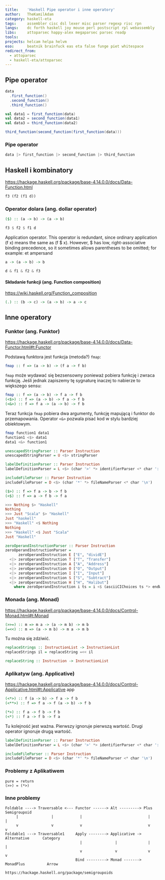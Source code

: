 ```yaml
---
title:    'Haskell Pipe operator i inne operatory'
author:   TheKamilAdam
category: haskell-eta
tags:     assembler cisc dsl lexer misc parser regexp risc rpn
langs:    dc forth haskell joy mouse perl postscript rpl webassembly
libs:     attoparsec happy-alex megaparsec parsec readp
tools:
projects: helcam helpa helvm
eso:      beatnik brainfuck eas eta false funge piet whitespace
redirect_from:
  - attoparsec
  - haskell-eta/attoparsec
---
```




## Pipe operator

```scala
data
  .first_function()
  .second_function()
  .third_function()
```



```scala
val data1 = first_function(data)
val data2 = second_function(data1)
val data3 = third_function(data2)
```
```scala
third_function(second_function(first_function(data)))
```

### Pipe operator

```scala
data |> first_function |> second_function |> third_function
```

## Haskell i kombinatory

https://hackage.haskell.org/package/base-4.14.0.0/docs/Data-Function.html

```haskell
f3 (f2 (f1 d))
```


### Operator dolara (ang. dollar operator)

```haskell
($) :: (a -> b) -> (a -> b)
```

```haskell
f3 $ f2 $ f1 d
```


Application operator. This operator is redundant, since ordinary application (f x) means the same as (f $ x). However, $ has low, right-associative binding precedence, so it sometimes allows parentheses to be omitted; for example:
et ampersand

```haskell
a -> (a -> b) -> b 
```

```haskell
d & f1 & f2 & f3
```

#### Składanie funkcji (ang. Function composition)
https://wiki.haskell.org/Function_composition

```haskell
(.) :: (b -> c) -> (a -> b) -> a -> c
```


## Inne operatory

### Funktor (ang. Funktor)
https://hackage.haskell.org/package/base-4.14.0.0/docs/Data-Functor.html#t:Functor

Podstawą funktora jest funkcja (metoda?) `fmap`:
```haskell
fmap :: f => (a -> b) -> (f a -> f b)
```
`fmap` może wydawać się bezsensowny ponieważ pobiera funkcję i zwraca funkcję.
Jeśli jednak zapiszemy tę sygnaturę inaczej to nabierze to większego sensu:
```haskell
fmap :: f => (a -> b) -> f a -> f b
(<$>) :: f => (a -> b) -> f a -> f b 
(<&>) :: f => f a -> (a -> b) -> f b 
```

Teraz funkcja `fmap` pobiera dwa argumenty, funkcję mapującą i funktor do przemapowania.
Operator `<&>` pozwala pisać kod w stylu bardziej obiektowym. 


```haskell
fmap function1 data1
function1 <$> data1
data1 <&> function1
```

```haskell
unescapedStringParser :: Parser Instruction
unescapedStringParser = U <$> stringParser

labelDefinitionParser :: Parser Instruction
labelDefinitionParser = L <$> (char '>' *> identifierParser <* char ':')

includeFileParser :: Parser Instruction
includeFileParser = D <$> (char '*' *> fileNameParser <* char '\n')
```


```haskell
($>) :: f => f a -> b -> f b 
(<$) :: f => a -> f b -> f a
```

```haskell
>>> Nothing $> "Haskell"
Nothing
>>> Just "Scala" $> "Haskell"
Just "haskell"
>>> "Haskell" <$ Nothing
Nothing
>>> "Haskell" <$ Just "Scala"
Just "Haskell"
```


```haskell
zeroOperandInstructionParser :: Parser Instruction
zeroOperandInstructionParser =
      zeroOperandInstruction E ["E", "dividE"]
  <|> zeroOperandInstruction T ["T", "Transfer"]
  <|> zeroOperandInstruction A ["A", "Address"]
  <|> zeroOperandInstruction O ["O", "Output"]
  <|> zeroOperandInstruction I ["I", "Input"]
  <|> zeroOperandInstruction S ["S", "Subtract"]
  <|> zeroOperandInstruction H ["H", "Halibut"]
    where zeroOperandInstruction i ts = i <$ (asciiCIChoices ts *> endWordParser)
```


### Monada (ang. Monad)

https://hackage.haskell.org/package/base-4.14.0.0/docs/Control-Monad.html#t:Monad
```haskell
(>>=) :: m => m a -> (a -> m b) -> m b
(=<<) :: m => (a -> m b) -> m a -> m b
```

Tu można się zdziwić.

```haskell
replaceStrings :: InstructionList -> InstructionList
replaceStrings il = replaceString =<< il

replaceString :: Instruction -> InstructionList
```

### Aplikatyw (ang. Applicative)



https://hackage.haskell.org/package/base-4.14.0.0/docs/Control-Applicative.html#t:Applicative
app
```haskell
(<*>) :: f (a -> b) -> f a -> f b 
(<**>) :: f => f a -> f (a -> b) -> f b
```


```haskell
(*>) :: f a -> f b -> f b
(<*) :: f a -> f b -> f a
```

Tu kolejność jest ważna. 
Pierwszy ignoruje pierwszą wartość.
Drugi operator ignoruje drugą wartość.

```haskell
labelDefinitionParser :: Parser Instruction
labelDefinitionParser = L <$> (char '>' *> identifierParser <* char ':')

includeFileParser :: Parser Instruction
includeFileParser = D <$> (char '*' *> fileNameParser <* char '\n')
```

### Problemy z Aplikatiwem

```
pure = return
(>>) = (*>)
```

### Inne problemy

```
Foldable ----> Traversable <--- Functor ------> Alt ---------> Plus           Semigroupoid
     |               |            |                              |                  |
     v               v            v                              v                  v
Foldable1 ---> Traversable1     Apply --------> Applicative -> Alternative      Category
                                  |               |              |                  |
                                  v               v              v                  v
                                Bind ---------> Monad -------> MonadPlus          Arrow

https://hackage.haskell.org/package/semigroupoids

